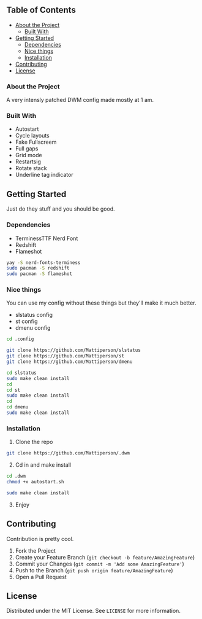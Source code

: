 <!-- TABLE OF CONTENTS -->
## Table of Contents

* [About the Project](#about-the-project)
  * [Built With](#built-with)
* [Getting Started](#getting-started)
  * [Dependencies](#dependencies)
  * [Nice things](#nice-things)
  * [Installation](#installation)
* [Contributing](#contributing)
* [License](#license)



### About the Project
A very intensly patched DWM config made mostly at 1 am.



### Built With

* Autostart
* Cycle layouts
* Fake Fullscreem 
* Full gaps
* Grid mode
* Restartsig
* Rotate stack
* Underline tag indicator



<!-- GETTING STARTED -->
## Getting Started

Just do they stuff and you should be good.



### Dependencies
* TerminessTTF Nerd Font
* Redshift
* Flameshot
```sh
yay -S nerd-fonts-terminess
sudo pacman -S redshift
sudo pacman -S flameshot
```



### Nice things

You can use my config without these things but they'll make it much better.
* slstatus config
* st config
* dmenu config
```sh
cd .config
```
```sh
git clone https://github.com/Mattiperson/slstatus
git clone https://github.com/Mattiperson/st
git clone https://github.com/Mattiperson/dmenu
```
```sh
cd slstatus
sudo make clean install
cd
cd st
sudo make clean install
cd
cd dmenu
sudo make clean install
```

### Installation

1. Clone the repo
```sh
git clone https://github.com/Mattiperson/.dwm
```
2. Cd in and make install
```sh
cd .dwm
chmod +x autostart.sh
```
```sh
sudo make clean install
```
3. Enjoy



<!-- CONTRIBUTING -->
## Contributing

Contribution is pretty cool.

1. Fork the Project
2. Create your Feature Branch (`git checkout -b feature/AmazingFeature`)
3. Commit your Changes (`git commit -m 'Add some AmazingFeature'`)
4. Push to the Branch (`git push origin feature/AmazingFeature`)
5. Open a Pull Request



<!-- LICENSE -->
## License

Distributed under the MIT License. See `LICENSE` for more information.
